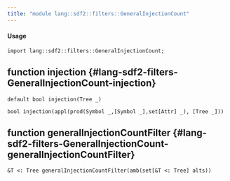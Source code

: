 ```yaml
---
title: "module lang::sdf2::filters::GeneralInjectionCount"
---
```


#### Usage

`import lang::sdf2::filters::GeneralInjectionCount;`


## function injection {#lang-sdf2-filters-GeneralInjectionCount-injection}

```rascal
default bool injection(Tree _)

bool injection(appl(prod(Symbol _,[Symbol _],set[Attr] _), [Tree _]))

```

## function generalInjectionCountFilter {#lang-sdf2-filters-GeneralInjectionCount-generalInjectionCountFilter}

```rascal
&T <: Tree generalInjectionCountFilter(amb(set[&T <: Tree] alts))

```

